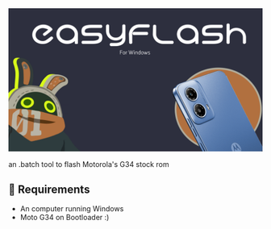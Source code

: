 <img src="EasyFlash_logo.png">

an .batch tool to flash Motorola's G34 stock rom

## 📱 Requirements
- An computer running Windows
- Moto G34 on Bootloader
:)

